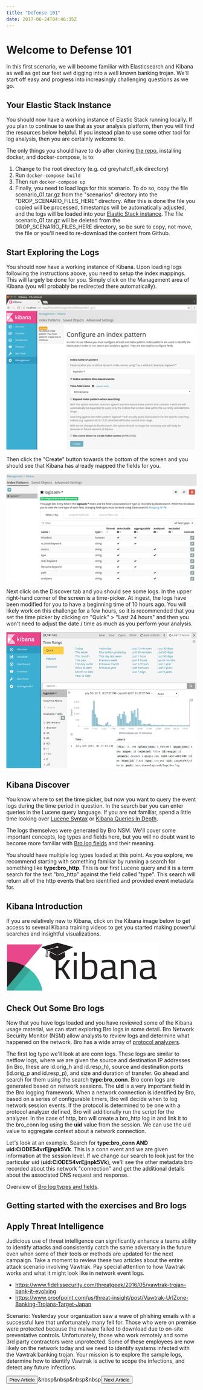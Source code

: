 ```yaml
---
title: "Defense 101"
date: 2017-06-24T04:46:35Z
---
```


# Welcome to Defense 101

In this first scenario, we will become familiar with Elasticsearch and Kibana as well as get our feet wet digging into a well known banking trojan.  We'll start off easy and progress into increasingly challenging questions as we go.

## Your Elastic Stack Instance

You should now have a working instance of Elastic Stack running locally.  If you plan to continue to use that as your analysis platform, then you will find the resources below helpful.  If you instead plan to use some other tool for log analysis, then you are certainly welcome to.

The only things you should have to do after cloning [the repo](https://github.com/egaus/greyhatctf_elk), installing docker, and docker-compose, is to:

1. Change to the root directory (e.g. cd greyhatctf_elk directory)
1. Run `docker-compose build`
1. Then run `docker-compose up`
1. Finally, you need to load logs for this scenario.  To do so, copy the file scenario_01.tar.gz from the "scenarios" directory into the "DROP_SCENARIO_FILES_HERE" directory.  After this is done the file you copied will be processed, timestamps will be automatically adjusted, and the logs will be loaded into your [Elastic Stack instance](http://localhost:5601).  The file scenario_01.tar.gz will be deleted from the DROP_SCENARIO_FILES_HERE directory, so be sure to copy, not move, the file or you'll need to re-download the content from Github.

## Start Exploring the Logs

You should now have a working instance of Kibana.  Upon loading logs following the instructions above, you need to setup the index mappings.  This will largely be done for you.  Simply click on the Management area of Kibana (you will probably be redirected there automatically).  

![Kibana Image](/defense/navigate_to_kibana.png)

Then click the "Create" button towards the bottom of the screen and you should see that Kibana has already mapped the fields for you.

![Kibana Image](/defense/kibana_index_mapping.png)

Next click on the Discover tab and you should see some logs.  In the upper right-hand corner of the screen is a time-picker.  At ingest, the logs have been modified for you to have a beginning time of 10 hours ago.  You will likely work on this challenge for a few hours, so it is recommended that you set the time picker by clicking on "Quick" > "Last 24 hours" and then you won't need to adjust the date / time as much as you perform your analysis.

![Kibana Image](/defense/discover_time_picker.png)

## Kibana Discover

You know where to set the time picker, but now you want to query the event logs during the time period in question.  In the search bar you can enter queries in the Lucene query language.  If you are not familiar, spend a little time looking over [Lucene Syntax](https://lucene.apache.org/core/2_9_4/queryparsersyntax.html) or [Kibana Queries In Depth](https://www.timroes.de/2016/05/29/elasticsearch-kibana-queries-in-depth-tutorial/).

The logs themselves were generated by Bro NSM.  We'll cover some important concepts, log types and fields here, but you will no doubt want to become more familiar with [Bro log fields](https://www.bro.org/sphinx/script-reference/log-files.html) and their meaning.

You should have multiple log types loaded at this point.  As you explore, we recommend starting with something familiar by running a search for something like **type:bro_http**.  This is our first Lucene query and it is a term search for the text "bro_http" against the field called "type".  This search will return all of the http events that bro identified and provided event metadata for.

## Kibana Introduction

If you are relatively new to Kibana, click on the Kibana image below to get access to several Kibana training videos to get you started making powerful searches and insightful visualizations.

[![Kibana Training Resources](/defense/kibana_logo.png)](https://p.brightact.com/p/1477331815405265)


## Check Out Some Bro logs

Now that you have logs loaded and you have reviewed some of the Kibana usage material, we can start exploring Bro logs in some detail.  Bro Network Security Monitor (NSM) allow analysts to review logs and determine what happened on the network.  Bro has a wide array of [protocol analyzers](https://www.bro.org/sphinx/script-reference/proto-analyzers.html).

The first log type we'll look at are conn logs.  These logs are similar to netflow logs, where we are given the source and destination IP addresses (in Bro, these are id.orig_h and id.resp_h), source and destination ports (id.orig_p and id.resp_p), and size and duration of transfer.  Go ahead and search for them using the search **type:bro_conn**.  Bro conn logs are generated based on network sessions.  The **uid** is a very important field in the Bro logging framework.  When a network connection is identified by Bro, based on a series of configurable timers, Bro will decide when to log network session events.  If the protocol is determined to be one with a protocol analyzer defined, Bro will additionally run the script for the analyzer.  In the case of http, bro will create a bro_http log in and link it to the bro_conn log using the **uid** value from the session.  We can use the uid value to aggregate context about a network connection.

Let's look at an example.  Search for **type:bro_conn AND uid:CiODE54vrEjjnpk5Vk**.  This is a conn event and we are given information at the session level.  If we change our search to look just for the particular uid (**uid:CiODE54vrEjjnpk5Vk**), we'll see the other metadata bro recorded about this network "connection" and get the additional details about the associated DNS request and response.

Overview of [Bro log types and fields](http://gauss.ececs.uc.edu/Courses/c6055/pdf/bro_log_vars.pdf).  

## Getting started with the exercises and Bro logs

<INSERT GETTING STARTED VIDEO HERE>

## Apply Threat Intelligence

Judicious use of threat intelligence can significantly enhance a teams ability to identify attacks and consistently catch the same adversary in the future even when some of their tools or methods are updated for the next campaign.  Take a moment to review these two articles about the entire attack scenario involving Vawtrak.  Pay special attention to how Vawtrak works and what it might look like in network event logs.

* https://www.fidelissecurity.com/threatgeek/2016/05/vawtrak-trojan-bank-it-evolving
* https://www.proofpoint.com/us/threat-insight/post/Vawtrak-UrlZone-Banking-Trojans-Target-Japan

Scenario: Yesterday your organization saw a wave of phishing emails with a successful lure that unfortunately many fell for.  Those who were on premise were protected because the malware failed to download due to on-site preventative controls.  Unfortunately, those who work remotely and some 3rd party contractors were unprotected.  Some of these employees are now likely on the network today and we need to identify systems infected with the Vawtrak banking trojan.  Your mission is to explore the sample logs, determine how to identify Vawtrak is active to scope the infections, and detect any future infections.

<a href="/defense/getting_started/"><button type="button" class="btn btn-Primary btn-arrow-left">Prev Article</button></a>&nbsp&nbsp&nbsp&nbsp<a href="/defense/defense201/"><button type="button" class="btn btn-Primary btn-arrow-right">Next Article</button></a>
